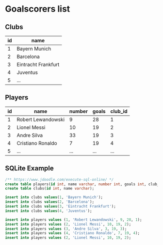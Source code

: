 # Goalscorers list

## Clubs

| id  | name                |
| --- | ------------------- |
| 1   | Bayern Munich       |
| 2   | Barcelona           |
| 3   | Eintracht Frankfurt |
| 4   | Juventus            |
| 5   | ...                 |

## Players

| id  | name               | number | goals | club_id |
| --- | ------------------ | ------ | ----- | ------- |
| 1   | Robert Lewandowski | 9      | 28    | 1       |
| 2   | Lionel Messi       | 10     | 19    | 2       |
| 3   | Andre Silva        | 33     | 19    | 3       |
| 4   | Cristiano Ronaldo  | 7      | 19    | 4       |
| 5   | ...                | ...    | ...   | ...     |

## SQLite Example

```sql
/** https://www.jdoodle.com/execute-sql-online/ */
create table players(id int, name varchar, number int, goals int, club_id int);
create table clubs(id int, name varchar);

insert into clubs values(1, 'Bayern Munich');
insert into clubs values(2, 'Barcelona');
insert into clubs values(3, 'Eintracht Frankfurt');
insert into clubs values(4, 'Juventus');

insert into players values (1, 'Robert Lewandowski', 9, 28, 1);
insert into players values (2, 'Lionel Messi', 10, 19, 2);
insert into players values (3, 'Andre Silva', 3, 19, 3);
insert into players values (4, 'Cristiano Ronaldo', 7, 19, 4);
insert into players values (2, 'Lionel Messi', 10, 19, 2);
```
